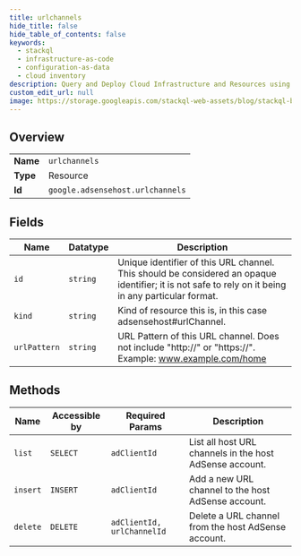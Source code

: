```yaml
---
title: urlchannels
hide_title: false
hide_table_of_contents: false
keywords:
  - stackql
  - infrastructure-as-code
  - configuration-as-data
  - cloud inventory
description: Query and Deploy Cloud Infrastructure and Resources using SQL
custom_edit_url: null
image: https://storage.googleapis.com/stackql-web-assets/blog/stackql-blog-post-featured-image.png
---
```

  
    

## Overview
<table><tbody>
<tr><td><b>Name</b></td><td><code>urlchannels</code></td></tr>
<tr><td><b>Type</b></td><td>Resource</td></tr>
<tr><td><b>Id</b></td><td><code>google.adsensehost.urlchannels</code></td></tr>
</tbody></table>

## Fields
| Name | Datatype | Description |
| ---- | -------- | ----------- |
| `id` | `string` | Unique identifier of this URL channel. This should be considered an opaque identifier; it is not safe to rely on it being in any particular format. |
| `kind` | `string` | Kind of resource this is, in this case adsensehost#urlChannel. |
| `urlPattern` | `string` | URL Pattern of this URL channel. Does not include "http://" or "https://". Example: www.example.com/home |
## Methods
| Name | Accessible by | Required Params | Description |
| ---- | ------------- | --------------- | ----------- |
| `list` | `SELECT` | `adClientId` | List all host URL channels in the host AdSense account. |
| `insert` | `INSERT` | `adClientId` | Add a new URL channel to the host AdSense account. |
| `delete` | `DELETE` | `adClientId, urlChannelId` | Delete a URL channel from the host AdSense account. |
